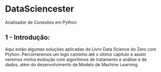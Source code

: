 # DataSciencester
Analisador de Conexões em Python

## 1 - Introdução:
Aqui estão algumas soluções aplicadas do Livro Data Science do Zero com Ptyhon. Percorreremos um logo caminho até o último capítulo e assim veremos minha evolução com algorítimos de tratamento e análise e de dados, além do desenvolvimento de Modelo de Machine Learning.
